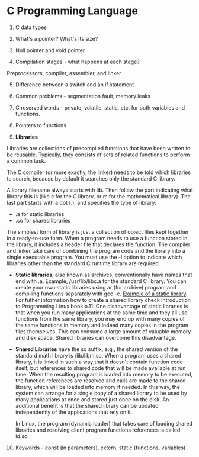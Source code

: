 # C Programming Language

1. C data types

2. What's a pointer? What's its size?

3. Null pointer and void pointer

4. Compilation stages - what happens at each stage?

Preprocessors, compiler, assembler, and linker

5. Difference between a switch and an if statement

6. Common problems - segmentation fault, memory leaks

7. C reserved words - private, volatile, static, etc. for both variables and functions.

8. Pointers to functions

9. **Libraries**

Libraries are collections of precompiled functions that have been written to be reusable. Typically,
they consists of sets of related functions to perform a common task. 

The C compiler (or more exactly, the linker) needs to be told which libraries to search, because
by default it searches only the standard C library.

A library filename always starts with lib. Then follow the part indicating what library this is (like c for the C library,
or m for the mathematical library). The last part starts with a dot (.), and specifies the type of library:

  - .a for static libraries
  - .so for shared libraries

The simplest form of library is just a collection of object files kept together in a ready-to-use form.
When a program needs to use a function stored in the library, it includes a header file that
declares the function. The compiler and linker take care of combining the program code and the library
into a single executable program. You must use the -l option to indicate which libraries other than
the standard C runtime library are required.

  - **Static libraries**, also known as archives, conventionally have names that end with .a. Example,
    /usr/lib/libc.a for the standard C library. You can create your own static libraries using ar (for archive) program 
    and compiling functions separately with gcc -c. [Example of a static library](). For futher information how to
    create a shared library check Introduction to Programming Linux book p.11. One disadvantage of static libraries is that
    when you run many applications at the same time and they all use functions from the same library, you may end up with many
    copies of the same functions in memory and indeed many copies in the program files themselves. This can consume a large
    amount of valuable memory and disk space. Shared libraries can overcome this disadvantage.

  - **Shared Libraries** have the so suffix, e.g., the shared version of the standard math library is /lib/libm.so. When a
    program uses a shared library, it is linked in such a way that it doesn't contain function code itself, but references to
    shared code that will be made available at run time. When the resulting program is loaded into memory to be executed, the
    function references are resolved and calls are made to the shared library, which will be loaded into memory if needed. In
    this way, the system can arrange for a single copy of a shared library to be used by many applications at once and stored
    just once on the disk. An additional benefit is that the shared library can be updated independently of the applications
    that rely on it.

    In Linux, the program (dynamic loader) that takes care of loading shared libraries and resolving client program functions
    references is called ld.so.


10. Keywords - const (in parameters), extern, static (functions, variables)
